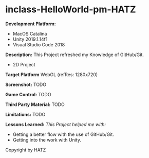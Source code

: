 # inclass-HelloWorld-pm-HATZ

**Development Platform:**
- MacOS Catalina
- Unity 2019.1.14f1
- Visual Studio Code 2018

**Description:**
This Project refreshed my Knowledge of GitHub/Git.
- 2D Project

**Target Platform**
WebGL (refRes: 1280x720)

**Screenshot:**
TODO

**Game Control:**
TODO

**Third Party Material:**
TODO

**Limitations:**
TODO

**Lessons Learned:**
*This Project helped me with:*
- Getting a better flow with the use of GitHub/Git.
- Getting into the work with Unity.

Copyright by HATZ